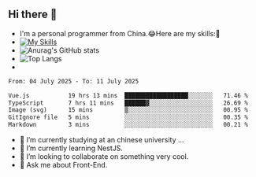 ## Hi there 👋
- I'm a personal programmer from China.😂Here are my skills:🤔
- [![My Skills](https://skillicons.dev/icons?i=js,html,css,vue,typescript,java,golang)](https://skillicons.dev)
- ![Anurag's GitHub stats](https://github-readme-stats.vercel.app/api?username=FluffyChi-Xing&count_private=true&show_icons=true&theme=radical)
- ![Top Langs](https://github-readme-stats.vercel.app/api/top-langs/?username=FluffyChi-Xing)
- <!--START_SECTION:waka-->

```txt
From: 04 July 2025 - To: 11 July 2025

Vue.js           19 hrs 13 mins  ██████████████████░░░░░░░   71.46 %
TypeScript       7 hrs 11 mins   ██████▓░░░░░░░░░░░░░░░░░░   26.69 %
Image (svg)      15 mins         ▒░░░░░░░░░░░░░░░░░░░░░░░░   00.95 %
GitIgnore file   5 mins          ░░░░░░░░░░░░░░░░░░░░░░░░░   00.35 %
Markdown         3 mins          ░░░░░░░░░░░░░░░░░░░░░░░░░   00.21 %
```

<!--END_SECTION:waka-->
- 🔭 I’m currently studying at an chinese university ...
- 🌱 I’m currently learning NestJS.
- 👯 I’m looking to collaborate on something very cool.
- 💬 Ask me about Front-End.
